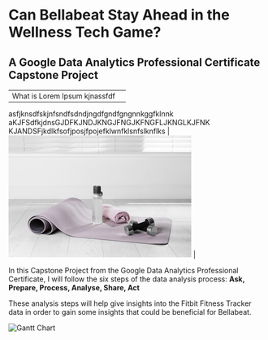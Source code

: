# Can Bellabeat Stay Ahead in the Wellness Tech Game?

## A Google Data Analytics Professional Certificate Capstone Project

|                                             |                                       |
|---------------------------------------------|---------------------------------------|
| What is Lorem Ipsum kjnassfdf
asfjknsdfskjnfsndfsdndjngdfgndfgngnnkggfklnnk
aKJFSdfkjdnsGJDFKJNDJKNGJFNGJKFNGFLJKNGLKJFNK 
KJANDSFjkdlkfsofjposjfpojefklwnfklsnfslknflks | ![Bellabeat](bella.jpeg)              |





In this Capstone Project from the Google Data Analytics Professional Certificate, I will follow the six steps of the data analysis process:
**Ask, Prepare, Process, Analyse, Share, Act**

These analysis steps will help give insights into the Fitbit Fitness Tracker data in order to gain some insights that could be beneficial for Bellabeat.

![Gantt Chart](Fitbit_Analysis_and_Data_Project_Managemet.png)
